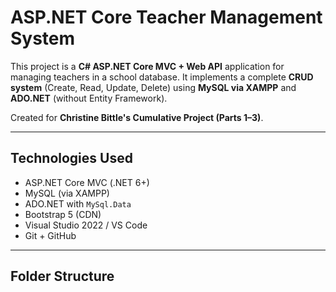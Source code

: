 #  ASP.NET Core Teacher Management System

This project is a **C# ASP.NET Core MVC + Web API** application for managing teachers in a school database. It implements a complete **CRUD system** (Create, Read, Update, Delete) using **MySQL via XAMPP** and **ADO.NET** (without Entity Framework).

Created for **Christine Bittle's Cumulative Project (Parts 1–3)**.

---

##  Technologies Used

- ASP.NET Core MVC (.NET 6+)
- MySQL (via XAMPP)
- ADO.NET with `MySql.Data`
- Bootstrap 5 (CDN)
- Visual Studio 2022 / VS Code
- Git + GitHub

---

## Folder Structure

